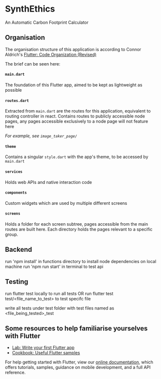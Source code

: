 # SynthEthics 

An Automatic Carbon Footprint Calculator

## Organisation

The organisation structure of this application is according to Connor Aldrich's
[Flutter: Code Organization (Revised)](https://medium.com/flutter-community/flutter-code-organization-revised-b09ad5cef7f6)

The brief can be seen here:

#### `main.dart`

The foundation of this Flutter app, aimed to be kept as lightweight as possible

#### `routes.dart`

Extracted from `main.dart` are the routes for this application, equivalent to routing controller in
react. Contains routes to publicly accessible node pages, any pages accessible exclusively to a
node page will not feature here

*For example, see `image_taker_page/`*

#### `theme`

Contains a singular `style.dart` with the app's theme, to be accessed by `main.dart`

#### `services`

Holds web APIs and native interaction code

#### `components`

Custom widgets which are used by multiple different screens

#### `screens`

Holds a folder for each screen subtree, pages accessible from the main routes are built here. Each
directory holds the pages relevant to a specific group.

## Backend
run 'npm install' in functions directory to install node dependencies on local machine
run 'npm run start' in terminal to test api

## Testing
run flutter test locally to run all tests OR
run flutter test test/<file_name_to_test> to test specifc file

write all tests under test folder with test files named as <file_being_tested>_test

## Some resources to help familiarise yourselves with Flutter

- [Lab: Write your first Flutter app](https://flutter.dev/docs/get-started/codelab)
- [Cookbook: Useful Flutter samples](https://flutter.dev/docs/cookbook)

For help getting started with Flutter, view our
[online documentation](https://flutter.dev/docs), which offers tutorials,
samples, guidance on mobile development, and a full API reference.
